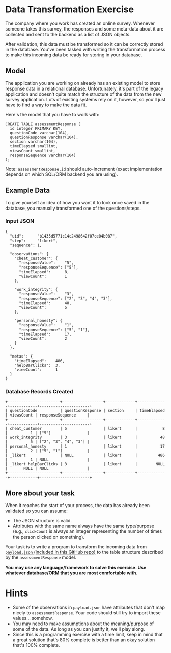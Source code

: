 # Data Transformation Exercise

The company where you work has created an online survey. Whenever someone takes this survey, the responses and some meta-data about it are collected and sent to the backend as a list of JSON objects.

After validation, this data must be transformed so it can be correctly stored in the database. You've been tasked with writing the transformation process to make this incoming data be ready for storing in your database.

## Model
The application you are working on already has an existing model to store response data in a relational database.  Unfortunately, it's part of the legacy application and doesn't quite match the structure of the data from the new survey application.  Lots of existing systems rely on it, however, so you'll just have to find a way to make the data fit.

Here's the model that you have to work with:

```
CREATE TABLE assessmentResponse (
  id integer PRIMARY KEY,
  questionCode varchar(104),
  questionResponse varchar(104),
  section varchar(104),
  timeElapsed smallint,
  viewsCount smallint,
  responseSequence varchar(104)
);
```

Note:  `assessmentResponse.id` should auto-increment (exact implementation depends on which SQL/ORM backend you are using).

## Example Data
To give yourself an idea of how you want it to look once saved in the database, you manually transformed one of the questions/steps.

### Input JSON
```
{
  "uid":      "b1435d5771c14c2498642f07ce04b087",
  "step":     "likert",
  "sequence": 1,

  "observations": {
    "cheat_customer": {
      "responseValue":    "5",
      "responseSequence": ["5"],
      "timeElapsed":      8,
      "viewCount":        1
    },

    "work_integrity": {
      "responseValue":    "3",
      "responseSequence": ["2", "3", "4", "3"],
      "timeElapsed":      48,
      "viewCount":        5
    },

    "personal_honesty": {
      "responseValue":    "1",
      "responseSequence": ["5", "1"],
      "timeElapsed":      17,
      "viewCount":        2
    }
  },

  "metas": {
    "timeElapsed":    486,
    "helpBarClicks":  3,
    "viewCount":      1
  }
}
```

### Database Records Created
```
+-----------------------+------------------+-------------+-------------+------------+----------------------+
| questionCode          | questionResponse | section     | timeElapsed | viewsCount | responseSequence     |
+-----------------------+------------------+-------------+-------------+------------+----------------------+
| cheat_customer        | 5                | likert      |           8 |          1 | ["5"]                |
| work_integrity        | 3                | likert      |          48 |          5 | ["2", "3", "4", "3"] |
| personal_honesty      | 1                | likert      |          17 |          2 | ["5", "1"]           |
| _likert               | NULL             | likert      |         486 |          1 | NULL                 |
| _likert_helpBarClicks | 3                | likert      |        NULL |       NULL | NULL                 |
+-----------------------+------------------+-------------+-------------+------------+----------------------+
```

## More about your task

When it reaches the start of your process, the data has already been validated so you can assume:

  - The JSON structure is valid.
  - Attributes with the same name always have the same type/purpose (e.g., `clickCount` is always an integer representing the number of times the person clicked on something).

Your task is to write a program to transform the incoming data from [`payload.json` (included in this GitHub repo)](payload.json) to the table structure described by the `assessmentResponse` model.

**You may use any language/framework to solve this exercise.  Use whatever database/ORM that you are most comfortable with.**

# Hints

- Some of the observations in `payload.json` have attributes that don't map nicely to `assessmentResponse`.  Your code should still try to import these values... somehow.
- You may need to make assumptions about the meaning/purpose of some of the data.  As long as you can justify it, we'll play along.
- Since this is a programming exercise with a time limit, keep in mind that a great solution that's 80% complete is better than an okay solution that's 100% complete.

